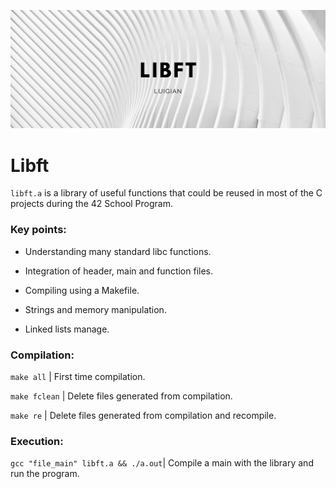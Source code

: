 ![](resources/images/libft_banner.png)

# Libft

`libft.a` is a library of useful functions that could be reused in most of the C projects during the 42 School Program.

### Key points:

* Understanding many standard libc functions.

* Integration of header, main and function files.

* Compiling using a Makefile.

* Strings and memory manipulation.

* Linked lists manage.


### Compilation:

`make all`
| First time compilation.

`make fclean`
| Delete files generated from compilation.

`make re`
| Delete files generated from compilation and recompile.


### Execution:

`gcc "file_main" libft.a && ./a.out`| Compile a main with the library and run the program.
